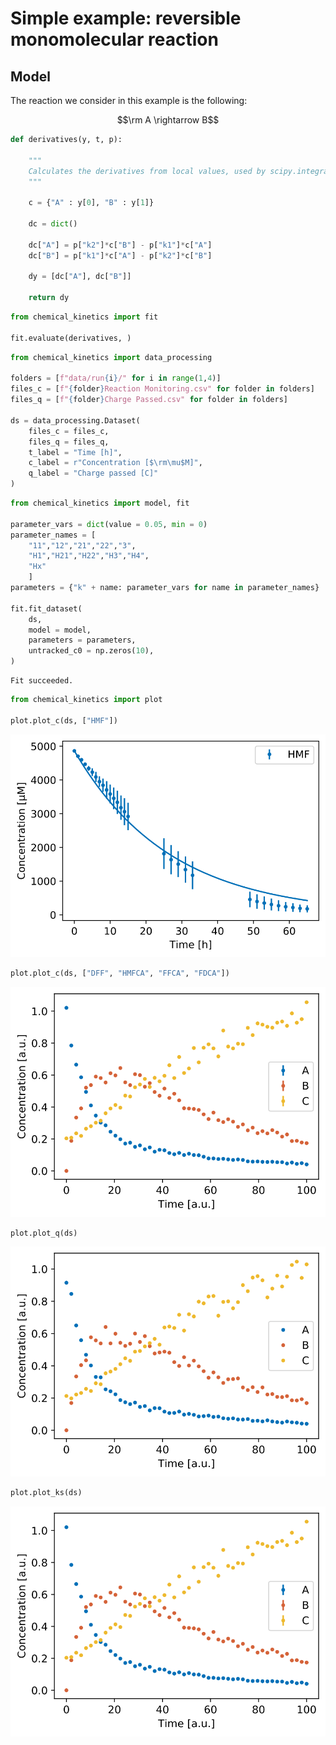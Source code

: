 # Simple example: reversible monomolecular reaction

## Model

The reaction we consider in this example is the following:

$$\rm A \rightarrow B$$


```python
def derivatives(y, t, p):

    """
    Calculates the derivatives from local values, used by scipy.integrate.solve_ivp
    """
    
    c = {"A" : y[0], "B" : y[1]}
    
    dc = dict()

    dc["A"] = p["k2"]*c["B"] - p["k1"]*c["A"]
    dc["B"] = p["k1"]*c["A"] - p["k2"]*c["B"]
    
    dy = [dc["A"], dc["B"]]

    return dy
```


```python
from chemical_kinetics import fit

fit.evaluate(derivatives, )
```


```python
from chemical_kinetics import data_processing

folders = [f"data/run{i}/" for i in range(1,4)]
files_c = [f"{folder}Reaction Monitoring.csv" for folder in folders]
files_q = [f"{folder}Charge Passed.csv" for folder in folders]

ds = data_processing.Dataset(
    files_c = files_c,
    files_q = files_q,
    t_label = "Time [h]",
    c_label = r"Concentration [$\rm\mu$M]",
    q_label = "Charge passed [C]"
)
```


```python
from chemical_kinetics import model, fit

parameter_vars = dict(value = 0.05, min = 0)
parameter_names = [
    "11","12","21","22","3",
    "H1","H21","H22","H3","H4",
    "Hx"
    ]
parameters = {"k" + name: parameter_vars for name in parameter_names}

fit.fit_dataset(
    ds,
    model = model,
    parameters = parameters,
    untracked_c0 = np.zeros(10),
)
```

    Fit succeeded.



```python
from chemical_kinetics import plot

plot.plot_c(ds, ["HMF"])
```


<p align='center'><img src = simple_example_files/simple_example_5_0.svg
></p>


```python
plot.plot_c(ds, ["DFF", "HMFCA", "FFCA", "FDCA"])
```


<p align='center'><img src = simple_example_files/simple_example_6_0.svg
></p>


```python
plot.plot_q(ds)
```


<p align='center'><img src = simple_example_files/simple_example_7_0.svg
></p>


```python
plot.plot_ks(ds)
```


<p align='center'><img src = simple_example_files/simple_example_8_0.svg
></p>
